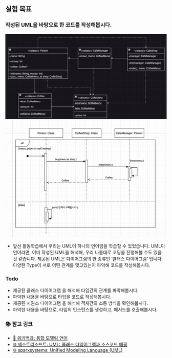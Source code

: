 ## 실험 목표

### 작성된 UML을 바탕으로 한 코드를 작성해봅시다.
![](class_diagram.png)
![](sequence_diagram.jpeg)
- 앞선 활동학습에서 우리는 UML이 하나의 언어임을 학습할 수 있었습니다. UML이 언어라면, 이미 작성된 UML을 해석해, 우리 나름대로 코딩을 진행해볼 수도 있을 것 같습니다. 제공된 UML은 다이어그램의 한 종류인 ‘클래스 다이어그램’ 입니다. 다양한 Type이 서로 어떤 관계를 맺고있는지 파악해 코드를 작성해봅시다.

### Todo
- 제공된 클래스 다이어그램 을 해석해 타입간의 관계를 파악해봅시다.
- 파악한 내용을 바탕으로 타입을 코드로 작성해봅시다.
- 제공된 시퀀스 다이어그램 을 해석해 객체간의 소통 방식을 확인해봅시다.
- 파악한 내용을 바탕으로, 타입의 인스턴스를 생성하고, 메서드를 호출해봅시다.

### 📚 참고 링크

- [📖 위키백과: 통합 모델링 언어](https://ko.wikipedia.org/wiki/%ED%86%B5%ED%95%A9_%EB%AA%A8%EB%8D%B8%EB%A7%81_%EC%96%B8%EC%96%B4)
- [🌐 넥스트리소프트: UML: 클래스 다잉어그램과 소스코드 매핑](https://www.nextree.co.kr/p6753/)
- [🌐 sparxsystems: Unified Modeling Language (UML)](https://sparxsystems.com/enterprise_architect_user_guide/15.2/model_domains/whatisuml.html)